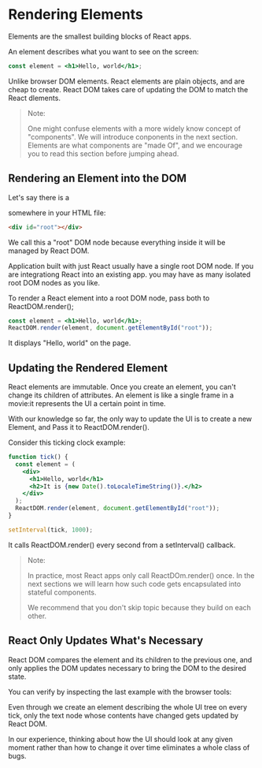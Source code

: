# Rendering Elements

Elements are the smallest building blocks of React apps.

An element describes what you want to see on the screen:

```jsx
const element = <h1>Hello, world</h1>;
```

Unlike browser DOM elements. React elements are plain objects, and are cheap to create. React DOM takes care of updating the DOM to match the React dlements.

> Note:
>
> One might confuse elements with a more widely know concept of "components". We will introduce conponents in the next section. Elements are what components are "made Of", and we encourage you to read this section before jumping ahead.

## Rendering an Element into the DOM

Let's say there is a _<div>_ somewhere in your HTML file:

```html
<div id="root"></div>
```

We call this a "root" DOM node because everything inside it will be managed by React DOM.

Application built with just React usually have a single root DOM node. If you are integrationg React into an existing app. you may have as many isolated root DOM nodes as you like.

To render a React element into a root DOM node, pass both to ReactDOM.render();

```jsx
const element = <h1>Hello, world</h1>;
ReactDOM.render(element, document.getElementById("root"));
```

It displays "Hello, world" on the page.

## Updating the Rendered Element

React elements are immutable. Once you create an element, you can't change its children of attributes. An element is like a single frame in a movie:it represents the UI a certain point in time.

With our knowledge so far, the only way to update the UI is to create a new Element, and Pass it to ReactDOM.render().

Consider this ticking clock example:

```jsx
function tick() {
  const element = (
    <div>
      <h1>Hello, world</h1>
      <h2>It is {new Date().toLocaleTimeString()}.</h2>
    </div>
  );
  ReactDOM.render(element, document.getElementById("root"));
}

setInterval(tick, 1000);
```

It calls ReactDOM.render() every second from a setInterval() callback.

> Note:
>
> In practice, most React apps only call ReactDOm.render() once. In the next sections we will learn how such code gets encapsulated into stateful components.
>
> We recommend that you don't skip topic because they build on each other.

## React Only Updates What's Necessary

React DOM compares the element and its children to the previous one, and only applies the DOM updates necessary to bring the DOM to the desired state.

You can verify by inspecting the last example with the browser tools:

Even through we create an element describing the whole UI tree on every tick, only the text node whose contents have changed gets updated by React DOM.

In our experience, thinking about how the UI should look at any given moment rather than how to change it over time eliminates a whole class of bugs.
